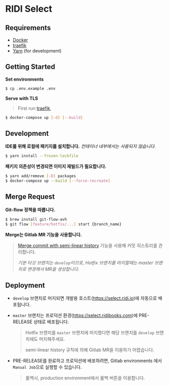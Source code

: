 # RIDI Select

## Requirements

- [Docker](https://www.docker.com/)
- [traefik](https://github.com/ridi/traefik/blob/master/README.md)
- [Yarn](https://yarnpkg.com/) (for development)

## Getting Started

**Set environments**

```sh
$ cp .env.example .env
```

**Serve with TLS**

> First run [traefik](https://github.com/ridi/traefik/blob/master/README.md),

```sh
$ docker-compose up [-d] [--build]
```

## Development

**IDE를 위해 로컬에 패키지를 설치합니다.** _컨테이너 내부에서는 사용되지 않습니다._

```sh
$ yarn install --frozen-lockfile
```

**패키지 의존성이 변경되면 이미지 재빌드가 필요합니다.**

```sh
$ yarn add/remove [-D] packages
$ docker-compose up --build [--force-recreate]
```

## Merge Request

**Git-flow 정책을 따릅니다.**

```sh
$ brew install git-flow-avh
$ git flow [feature/hotfix/...] start {branch_name}
```

**Merge는 Gitlab MR 기능을 사용합니다.**
> [Merge commit with semi-linear history](https://docs.gitlab.com/ee/user/project/merge_requests/#semi-linear-history-merge-requests) 기능을 사용해 커밋 히스토리를 관리합니다.
>
> _기본 타깃 브랜치는 `develop`이므로, Hotfix 브랜치를 머지할때는 master 브랜치로 변경해서 MR을 생성합니다._

## Deployment

* `develop` 브랜치로 머지되면 개발용 호스트(https://select.ridi.io)에 자동으로 배포됩니다.


* `master` 브랜치는 프로덕션 환경(https://select.ridibooks.com)에 PRE-RELEASE 상태로 배포됩니다.
  > Hotfix 브랜치를 `master` 브랜치에 머지했다면 해당 브랜치를 `develop` 브랜치에도 머지해주세요.
  >
  > semi-linear history 규칙에 의해 Gitlab MR을 이용하기 어렵습니다.

* PRE-RELEASE를 완료하고 프로덕션에 배포하려면, Gitlab environments 에서 `Manual Job`으로 실행할 수 있습니다.
  > 롤백시, production environment에서 롤백 버튼을 이용합니다.
